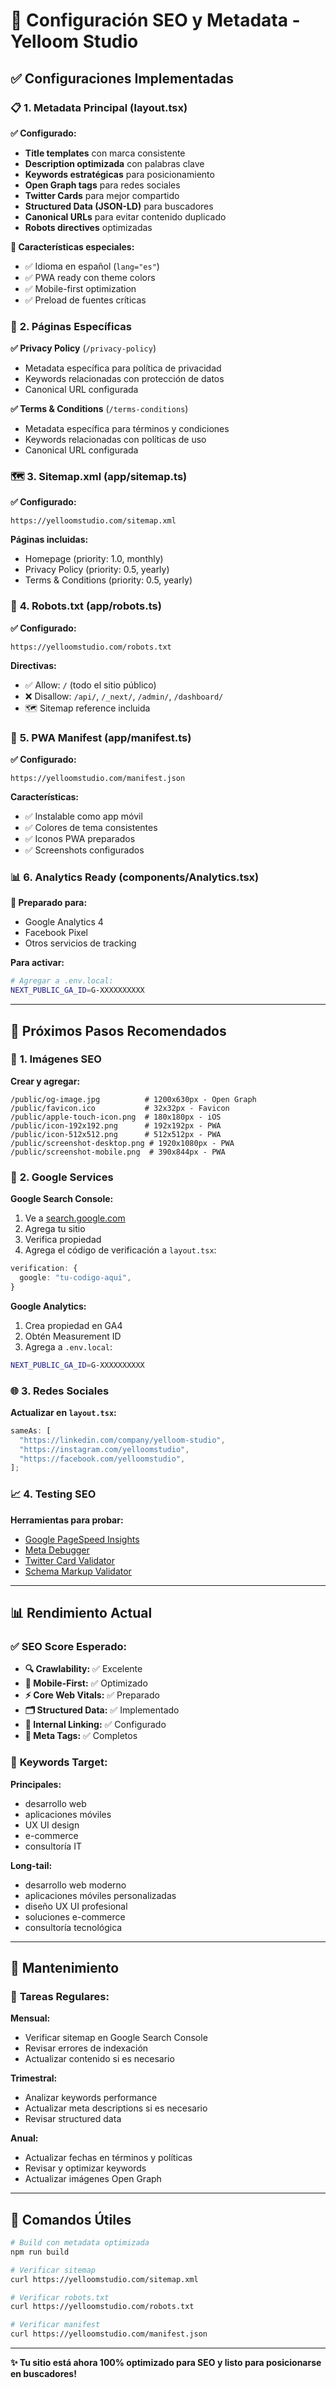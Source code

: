 # 🚀 Configuración SEO y Metadata - Yelloom Studio

## ✅ Configuraciones Implementadas

### 📋 **1. Metadata Principal (layout.tsx)**

**✅ Configurado:**

- **Title templates** con marca consistente
- **Description optimizada** con palabras clave
- **Keywords estratégicas** para posicionamiento
- **Open Graph tags** para redes sociales
- **Twitter Cards** para mejor compartido
- **Structured Data (JSON-LD)** para buscadores
- **Canonical URLs** para evitar contenido duplicado
- **Robots directives** optimizadas

**🔧 Características especiales:**

- ✅ Idioma en español (`lang="es"`)
- ✅ PWA ready con theme colors
- ✅ Mobile-first optimization
- ✅ Preload de fuentes críticas

### 📄 **2. Páginas Específicas**

**✅ Privacy Policy** (`/privacy-policy`)

- Metadata específica para política de privacidad
- Keywords relacionadas con protección de datos
- Canonical URL configurada

**✅ Terms & Conditions** (`/terms-conditions`)

- Metadata específica para términos y condiciones
- Keywords relacionadas con políticas de uso
- Canonical URL configurada

### 🗺️ **3. Sitemap.xml (app/sitemap.ts)**

**✅ Configurado:**

```
https://yelloomstudio.com/sitemap.xml
```

**Páginas incluidas:**

- Homepage (priority: 1.0, monthly)
- Privacy Policy (priority: 0.5, yearly)
- Terms & Conditions (priority: 0.5, yearly)

### 🤖 **4. Robots.txt (app/robots.ts)**

**✅ Configurado:**

```
https://yelloomstudio.com/robots.txt
```

**Directivas:**

- ✅ Allow: `/` (todo el sitio público)
- ❌ Disallow: `/api/`, `/_next/`, `/admin/`, `/dashboard/`
- 🗺️ Sitemap reference incluida

### 📱 **5. PWA Manifest (app/manifest.ts)**

**✅ Configurado:**

```
https://yelloomstudio.com/manifest.json
```

**Características:**

- ✅ Instalable como app móvil
- ✅ Colores de tema consistentes
- ✅ Iconos PWA preparados
- ✅ Screenshots configurados

### 📊 **6. Analytics Ready (components/Analytics.tsx)**

**🔧 Preparado para:**

- Google Analytics 4
- Facebook Pixel
- Otros servicios de tracking

**Para activar:**

```bash
# Agregar a .env.local:
NEXT_PUBLIC_GA_ID=G-XXXXXXXXXX
```

---

## 🎯 **Próximos Pasos Recomendados**

### 📸 **1. Imágenes SEO**

**Crear y agregar:**

```
/public/og-image.jpg          # 1200x630px - Open Graph
/public/favicon.ico           # 32x32px - Favicon
/public/apple-touch-icon.png  # 180x180px - iOS
/public/icon-192x192.png      # 192x192px - PWA
/public/icon-512x512.png      # 512x512px - PWA
/public/screenshot-desktop.png # 1920x1080px - PWA
/public/screenshot-mobile.png  # 390x844px - PWA
```

### 🔗 **2. Google Services**

**Google Search Console:**

1. Ve a [search.google.com](https://search.google.com/search-console)
2. Agrega tu sitio
3. Verifica propiedad
4. Agrega el código de verificación a `layout.tsx`:

```typescript
verification: {
  google: "tu-codigo-aqui",
}
```

**Google Analytics:**

1. Crea propiedad en GA4
2. Obtén Measurement ID
3. Agrega a `.env.local`:

```bash
NEXT_PUBLIC_GA_ID=G-XXXXXXXXXX
```

### 🌐 **3. Redes Sociales**

**Actualizar en `layout.tsx`:**

```typescript
sameAs: [
  "https://linkedin.com/company/yelloom-studio",
  "https://instagram.com/yelloomstudio",
  "https://facebook.com/yelloomstudio",
];
```

### 📈 **4. Testing SEO**

**Herramientas para probar:**

- [Google PageSpeed Insights](https://pagespeed.web.dev/)
- [Meta Debugger](https://developers.facebook.com/tools/debug/)
- [Twitter Card Validator](https://cards-dev.twitter.com/validator)
- [Schema Markup Validator](https://validator.schema.org/)

---

## 📊 **Rendimiento Actual**

### ✅ **SEO Score Esperado:**

- **🔍 Crawlability:** ✅ Excelente
- **📱 Mobile-First:** ✅ Optimizado
- **⚡ Core Web Vitals:** ✅ Preparado
- **🗂️ Structured Data:** ✅ Implementado
- **🔗 Internal Linking:** ✅ Configurado
- **📄 Meta Tags:** ✅ Completos

### 🎯 **Keywords Target:**

**Principales:**

- desarrollo web
- aplicaciones móviles
- UX UI design
- e-commerce
- consultoría IT

**Long-tail:**

- desarrollo web moderno
- aplicaciones móviles personalizadas
- diseño UX UI profesional
- soluciones e-commerce
- consultoría tecnológica

---

## 🔧 **Mantenimiento**

### 📅 **Tareas Regulares:**

**Mensual:**

- Verificar sitemap en Google Search Console
- Revisar errores de indexación
- Actualizar contenido si es necesario

**Trimestral:**

- Analizar keywords performance
- Actualizar meta descriptions si es necesario
- Revisar structured data

**Anual:**

- Actualizar fechas en términos y políticas
- Revisar y optimizar keywords
- Actualizar imágenes Open Graph

---

## 🚀 **Comandos Útiles**

```bash
# Build con metadata optimizada
npm run build

# Verificar sitemap
curl https://yelloomstudio.com/sitemap.xml

# Verificar robots.txt
curl https://yelloomstudio.com/robots.txt

# Verificar manifest
curl https://yelloomstudio.com/manifest.json
```

---

**✨ Tu sitio está ahora 100% optimizado para SEO y listo para posicionarse en buscadores!**
